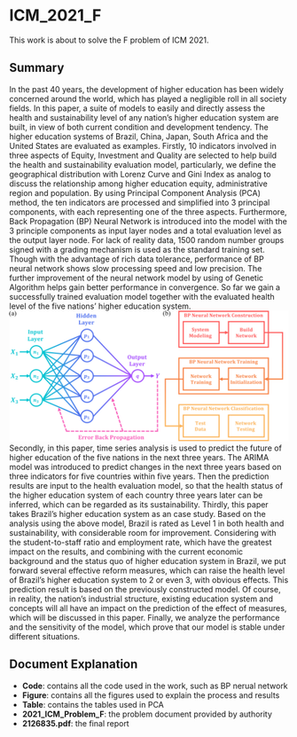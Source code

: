 # ICM_2021_F

This work is about to solve the F problem of ICM 2021.

## Summary

In the past 40 years, the development of higher education has been widely concerned around the world, which has played a negligible roll in all society fields. In this paper, a suite of models to easily and directly assess the health and sustainability level of any nation’s higher education system are built, in view of both current condition and development tendency. The higher education systems of Brazil, China, Japan, South Africa and the United States are evaluated as examples.
Firstly, 10 indicators involved in three aspects of Equity, Investment and Quality are selected to help build the health and sustainability evaluation model, particularly, we define the geographical distribution with Lorenz Curve and Gini Index as analog to discuss the relationship among higher education equity, administrative region and population. By using Principal Component Analysis (PCA) method, the ten indicators are processed and simplified into 3 principal components, with each representing one of the three aspects. Furthermore, Back Propagation (BP) Neural Network is introduced into the model with the 3 principle components as input layer nodes and a total evaluation level as the output layer node. For lack of reality data, 1500 random number groups signed with a grading mechanism is used as the standard training set. Though with the advantage of rich data tolerance, performance of BP neural network shows slow processing speed and low precision. The further improvement of the neural network model by using of Genetic Algorithm helps gain better performance in convergence. So far we gain a successfully trained evaluation model together with the evaluated health level of the five nations’ higher education system.
![image](https://github.com/hanxudong159/ICM_2021_F/blob/main/Figure/Fig.%20BP%20neural%20network.jpg)
Secondly, in this paper, time series analysis is used to predict the future of higher education of the five nations in the next three years. The ARIMA model was introduced to predict changes in the next three years based on three indicators for five countries within five years. Then the prediction results are input to the health evaluation model, so that the health status of the higher education system of each country three years later can be inferred, which can be regarded as its sustainability.
Thirdly, this paper takes Brazil’s higher education system as an case study. Based on the analysis using the above model, Brazil is rated as Level 1 in both health and sustainability, with considerable room for improvement. Considering with the student-to-staff ratio and employment rate, which have the greatest impact on the results, and combining with the current economic background and the status quo of higher education system in Brazil, we put forward several effective reform measures, which can raise the health level of Brazil’s higher education system to 2 or even 3, with obvious effects. This prediction result is based on the previously constructed model. Of course, in reality, the nation’s industrial structure, existing education system and concepts will all have an impact on the prediction of the effect of measures, which will be discussed in this paper.
Finally, we analyze the performance and the sensitivity of the model, which prove that our model is stable under different situations.

## Document Explanation
- **Code**: contains all the code used in the work, such as BP nerual network
- **Figure**: contains all the figures used to explain the process and results
- **Table**: contains the tables used in PCA
- **2021_ICM_Problem_F**: the problem document provided by authority
- **2126835.pdf**: the final report
